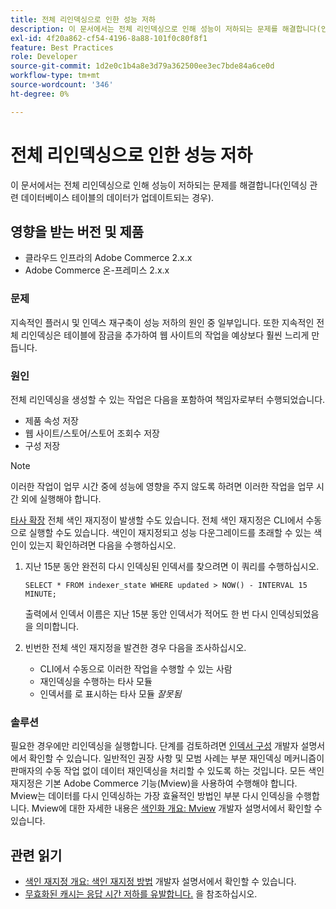 ```yaml
---
title: 전체 리인덱싱으로 인한 성능 저하
description: 이 문서에서는 전체 리인덱싱으로 인해 성능이 저하되는 문제를 해결합니다(인덱싱 관련 데이터베이스 테이블의 데이터가 업데이트되는 경우).
exl-id: 4f20a862-cf54-4196-8a88-101f0c80f8f1
feature: Best Practices
role: Developer
source-git-commit: 1d2e0c1b4a8e3d79a362500ee3ec7bde84a6ce0d
workflow-type: tm+mt
source-wordcount: '346'
ht-degree: 0%

---
```


# 전체 리인덱싱으로 인한 성능 저하

이 문서에서는 전체 리인덱싱으로 인해 성능이 저하되는 문제를 해결합니다(인덱싱 관련 데이터베이스 테이블의 데이터가 업데이트되는 경우).

## 영향을 받는 버전 및 제품

* 클라우드 인프라의 Adobe Commerce 2.x.x
* Adobe Commerce 온-프레미스 2.x.x

### 문제

지속적인 플러시 및 인덱스 재구축이 성능 저하의 원인 중 일부입니다. 또한 지속적인 전체 리인덱싱은 테이블에 잠금을 추가하여 웹 사이트의 작업을 예상보다 훨씬 느리게 만듭니다.

### 원인

전체 리인덱싱을 생성할 수 있는 작업은 다음을 포함하여 책임자로부터 수행되었습니다.

* 제품 속성 저장
* 웹 사이트/스토어/스토어 조회수 저장
* 구성 저장

>[!NOTE]
>
>이러한 작업이 업무 시간 중에 성능에 영향을 주지 않도록 하려면 이러한 작업을 업무 시간 외에 실행해야 합니다.

[타사 확장](https://support.magento.com/hc/en-us/articles/360042361152-Best-Practices-for-using-third-party-extensions-in-Magento) 전체 색인 재지정이 발생할 수도 있습니다. 전체 색인 재지정은 CLI에서 수동으로 실행할 수도 있습니다. 색인이 재지정되고 성능 다운그레이드를 초래할 수 있는 색인이 있는지 확인하려면 다음을 수행하십시오.

1. 지난 15분 동안 완전히 다시 인덱싱된 인덱서를 찾으려면 이 쿼리를 수행하십시오.

   ```
   SELECT * FROM indexer_state WHERE updated > NOW() - INTERVAL 15 MINUTE;
   ```

   출력에서 인덱서 이름은 지난 15분 동안 인덱서가 적어도 한 번 다시 인덱싱되었음을 의미합니다.

1. 빈번한 전체 색인 재지정을 발견한 경우 다음을 조사하십시오.
   * CLI에서 수동으로 이러한 작업을 수행할 수 있는 사람
   * 재인덱싱을 수행하는 타사 모듈
   * 인덱서를 로 표시하는 타사 모듈 *잘못됨*

### 솔루션

필요한 경우에만 리인덱싱을 실행합니다. 단계를 검토하려면 [인덱서 구성](https://devdocs.magento.com/guides/v2.3/config-guide/cli/config-cli-subcommands-index.html#configure-indexers) 개발자 설명서에서 확인할 수 있습니다. 일반적인 권장 사항 및 모범 사례는 부분 재인덱싱 메커니즘이 판매자의 수동 작업 없이 데이터 재인덱싱을 처리할 수 있도록 하는 것입니다. 모든 색인 재지정은 기본 Adobe Commerce 기능(Mview)을 사용하여 수행해야 합니다. Mview는 데이터를 다시 인덱싱하는 가장 효율적인 방법인 부분 다시 인덱싱을 수행합니다. Mview에 대한 자세한 내용은 [색인화 개요: Mview](https://devdocs.magento.com/guides/v2.3/extension-dev-guide/indexing.html#m2devgde-mview) 개발자 설명서에서 확인할 수 있습니다.

## 관련 읽기

* [색인 재지정 개요: 색인 재지정 방법](https://devdocs.magento.com/guides/v2.3/extension-dev-guide/indexing.html#how-to-reindex) 개발자 설명서에서 확인할 수 있습니다.
* [무효화된 캐시는 응답 시간 저하를 유발합니다.](/help/troubleshooting/miscellaneous/invalidated-cache-causes-response-time-degradation.md) 을 참조하십시오.
